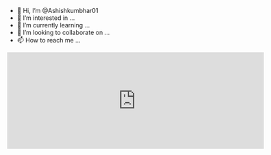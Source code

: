 - 👋 Hi, I’m @Ashishkumbhar01
- 👀 I’m interested in ...
- 🌱 I’m currently learning ...
- 💞️ I’m looking to collaborate on ...
- 📫 How to reach me ...

<iframe src="https://github.com/sponsors/Ashishkumbhar01/card" title="Sponsor Ashishkumbhar01" height="225" width="600" style="border: 0;"></iframe>

<!---
Ashishkumbhar01/Ashishkumbhar01 is a ✨ special ✨ repository because its `README.md` (this file) appears on your GitHub profile.
You can click the Preview link to take a look at your changes.
--->
